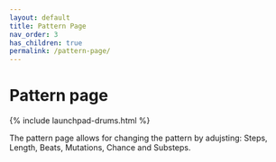 ```yaml
---
layout: default
title: Pattern Page
nav_order: 3
has_children: true
permalink: /pattern-page/
---
```


# Pattern page

{% include launchpad-drums.html %}

The pattern page allows for changing the pattern by adujsting: Steps, Length, Beats, Mutations, Chance and Substeps.
